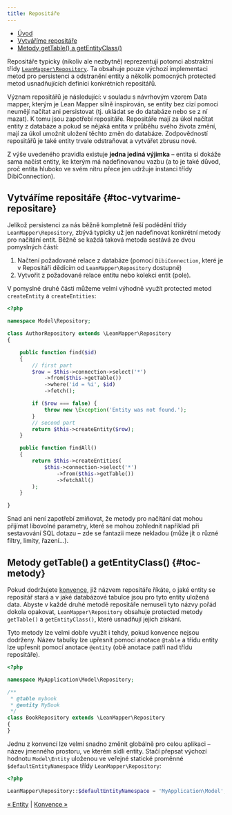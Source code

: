 ```yaml
---
title: Repositáře
---
```


* [Úvod](#page-title)
* [Vytváříme repositáře](#toc-vytvarime-repositare)
* [Metody getTable() a getEntityClass()](#toc-metody)


Repositáře typicky (nikoliv ale nezbytně) reprezentují potomci abstraktní třídy [`LeanMapper\Repository`](http://leanmapper.com/api/v1.3.1/class-LeanMapper.Repository.html). Ta obsahuje pouze výchozí implementaci metod pro persistenci a odstranění entity a několik pomocných protected metod usnadňujících definici konkrétních repositářů.

Význam repositářů je následující: v souladu s návrhovým vzorem Data mapper, kterým je Lean Mapper silně inspirován, se entity bez cizí pomoci neumějí načítat ani persistovat (tj. ukládat se do databáze nebo se z ní mazat). K tomu jsou zapotřebí repositáře. Repositáře mají za úkol načítat entity z databáze a pokud se nějaká entita v průběhu svého života změní, mají za úkol umožnit uložení těchto změn do databáze. Zodpovědností repositářů je také entity trvale odstraňovat a vytvářet zbrusu nové.

Z výše uvedeného pravidla existuje **jedna jediná výjimka** – entita si dokáže sama načíst entity, ke kterým má nadefinovanou vazbu (a to je také důvod, proč entita hluboko ve svém nitru přece jen udržuje instanci třídy DibiConnection).


## Vytváříme repositáře {#toc-vytvarime-repositare}

Jelikož persistenci za nás běžně kompletně řeší podědění třídy `LeanMapper\Repository`, zbývá typicky už jen nadefinovat konkrétní metody pro načítání entit. Běžně se každá taková metoda sestává ze dvou pomyslných částí:

1. Načtení požadované relace z databáze (pomocí `DibiConnection`, které je v Repositáři dědícím od `LeanMapper\Repository` dostupné)
2. Vytvořit z požadované relace entitu nebo kolekci entit (pole).

V pomyslné druhé části můžeme velmi výhodně využít protected metod `createEntity` a `createEntities`:

``` php
<?php

namespace Model\Repository;

class AuthorRepository extends \LeanMapper\Repository
{

	public function find($id)
	{
		// first part
		$row = $this->connection->select('*')
			->from($this->getTable())
			->where('id = %i', $id)
			->fetch();

		if ($row === false) {
			throw new \Exception('Entity was not found.');
		}
		// second part
		return $this->createEntity($row);
	}

	public function findAll()
	{
		return $this->createEntities(
			$this->connection->select('*')
				->from($this->getTable())
				->fetchAll()
		);
	}

}
```

Snad ani není zapotřebí zmiňovat, že metody pro načítání dat mohou přijímat libovolné parametry, které se mohou zohlednit například při sestavování SQL dotazu – zde se fantazii meze nekladou (může jít o různé filtry, limity, řazení…).


## Metody getTable() a getEntityClass() {#toc-metody}

Pokud dodržujete [konvence](/cs/docs/konvence/), již názvem repositáře říkáte, o jaké entity se repositář stará a v jaké databázové tabulce jsou pro tyto entity uložená data. Abyste v každé druhé metodě repositáře nemuseli tyto názvy pořád dokola opakovat, `LeanMapper\Repository` obsahuje protected metody `getTable()` a `getEntityClass()`, které usnadňují jejich získání.

Tyto metody lze velmi dobře využít i tehdy, pokud konvence nejsou dodrženy. Název tabulky lze upřesnit pomocí anotace `@table` a třídu entity lze upřesnit pomocí anotace `@entity` (obě anotace patří nad třídu repositáře).

``` php
<?php

namespace MyApplication\Model\Repository;

/**
 * @table mybook
 * @entity MyBook
 */
class BookRepository extends \LeanMapper\Repository
{
}
```

Jednu z konvencí lze velmi snadno změnit globálně pro celou aplikaci – název jmenného prostoru, ve kterém sídli entity. Stačí přepsat výchozí hodnotu `Model\Entity` uloženou ve veřejné statické proměnné `$defaultEntityNamespace` třídy `LeanMapper\Repository`:

``` php
<?php

LeanMapper\Repository::$defaultEntityNamespace = 'MyApplication\Model';
```


[« Entity](/cs/docs/entity/) | [Konvence »](/cs/docs/konvence/)
